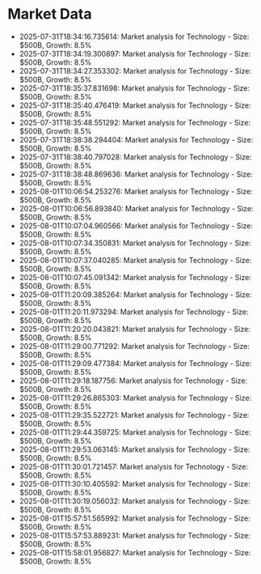 # Market Data

- 2025-07-31T18:34:16.735614: Market analysis for Technology - Size: $500B, Growth: 8.5%
- 2025-07-31T18:34:19.300897: Market analysis for Technology - Size: $500B, Growth: 8.5%
- 2025-07-31T18:34:27.353302: Market analysis for Technology - Size: $500B, Growth: 8.5%
- 2025-07-31T18:35:37.831698: Market analysis for Technology - Size: $500B, Growth: 8.5%
- 2025-07-31T18:35:40.476419: Market analysis for Technology - Size: $500B, Growth: 8.5%
- 2025-07-31T18:35:48.551292: Market analysis for Technology - Size: $500B, Growth: 8.5%
- 2025-07-31T18:38:38.294404: Market analysis for Technology - Size: $500B, Growth: 8.5%
- 2025-07-31T18:38:40.797028: Market analysis for Technology - Size: $500B, Growth: 8.5%
- 2025-07-31T18:38:48.869636: Market analysis for Technology - Size: $500B, Growth: 8.5%
- 2025-08-01T10:06:54.253276: Market analysis for Technology - Size: $500B, Growth: 8.5%
- 2025-08-01T10:06:56.893840: Market analysis for Technology - Size: $500B, Growth: 8.5%
- 2025-08-01T10:07:04.960566: Market analysis for Technology - Size: $500B, Growth: 8.5%
- 2025-08-01T10:07:34.350831: Market analysis for Technology - Size: $500B, Growth: 8.5%
- 2025-08-01T10:07:37.040285: Market analysis for Technology - Size: $500B, Growth: 8.5%
- 2025-08-01T10:07:45.091342: Market analysis for Technology - Size: $500B, Growth: 8.5%
- 2025-08-01T11:20:09.385264: Market analysis for Technology - Size: $500B, Growth: 8.5%
- 2025-08-01T11:20:11.973294: Market analysis for Technology - Size: $500B, Growth: 8.5%
- 2025-08-01T11:20:20.043821: Market analysis for Technology - Size: $500B, Growth: 8.5%
- 2025-08-01T11:29:00.771292: Market analysis for Technology - Size: $500B, Growth: 8.5%
- 2025-08-01T11:29:09.477384: Market analysis for Technology - Size: $500B, Growth: 8.5%
- 2025-08-01T11:29:18.187756: Market analysis for Technology - Size: $500B, Growth: 8.5%
- 2025-08-01T11:29:26.865303: Market analysis for Technology - Size: $500B, Growth: 8.5%
- 2025-08-01T11:29:35.522721: Market analysis for Technology - Size: $500B, Growth: 8.5%
- 2025-08-01T11:29:44.359725: Market analysis for Technology - Size: $500B, Growth: 8.5%
- 2025-08-01T11:29:53.063145: Market analysis for Technology - Size: $500B, Growth: 8.5%
- 2025-08-01T11:30:01.721457: Market analysis for Technology - Size: $500B, Growth: 8.5%
- 2025-08-01T11:30:10.405592: Market analysis for Technology - Size: $500B, Growth: 8.5%
- 2025-08-01T11:30:19.056032: Market analysis for Technology - Size: $500B, Growth: 8.5%
- 2025-08-01T15:57:51.565992: Market analysis for Technology - Size: $500B, Growth: 8.5%
- 2025-08-01T15:57:53.889231: Market analysis for Technology - Size: $500B, Growth: 8.5%
- 2025-08-01T15:58:01.956827: Market analysis for Technology - Size: $500B, Growth: 8.5%
